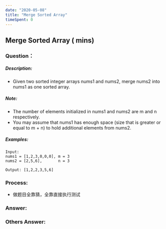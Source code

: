 ```yaml
---
date: "2020-05-08"
title: "Merge Sorted Array"
timeSpent: 0
---
```


## Merge Sorted Array ( mins)

### Question：

##### Description:
* Given two sorted integer arrays nums1 and nums2, merge nums2 into nums1 as one sorted array.

##### Note:
* The number of elements initialized in nums1 and nums2 are m and n respectively.
* You may assume that nums1 has enough space (size that is greater or equal to m + n) to hold additional elements from nums2.

##### Examples:
```
Input:
nums1 = [1,2,3,0,0,0], m = 3
nums2 = [2,5,6],       n = 3

Output: [1,2,2,3,5,6]
```

### Process:
- 做题目全靠猜，全靠直接执行测试

### Answer:

### Others Answer:
